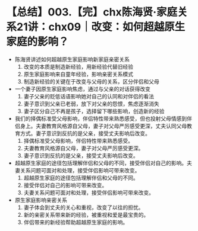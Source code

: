 # 【总结】003.【完】chx陈海贤·家庭关系21讲：chx09｜改变：如何超越原生家庭的影响？

-   陈海贤讲述如何超越原生家庭影响新家庭亲密关系
    1.  改变的本质是制造新经验，用新经验代替旧经验
    2.  原生家庭影响来自童年经验，影响亲密关系模式
    3.  制造新经验的关键在于改变与父母的关系，区分伴侣和父母
-   一个妻子因原生家庭影响焦虑，通过与父亲的对话获得改变
    1.  妻子父亲的贬低话语影响她对自己的认同和对伴侣的看法
    2.  妻子意识到父亲已老弱，放下对父亲的怨恨，焦虑逐渐消失
    3.  妻子区分自己不再是孩子，选择留下哪些影响，创造新的经验
-   我们的择偶标准受父母影响，伴侣特性带来熟悉感受，但也投射父母情感到伴侣身上。夫妻教育风格源自父母，妻子对父母严厉感受更深，丈夫认同父母教育方式。妻子意识到反抗的是父亲，接受丈夫影响后改变。
    1.  择偶标准受父母影响，伴侣特性带来熟悉感受。
    2.  夫妻教育风格源自父母，妻子对父母严厉感受更深。
    3.  妻子意识到反抗的是父亲，接受丈夫影响后改变。
-   超越原生家庭的途径包括理解伴侣和父母的不同，接受伴侣对自己的影响。夫妻关系问题可面对和处理，接受伴侣影响可带来改变。
    1.  超越原生家庭的途径包括理解伴侣和父母的不同。
    2.  接受伴侣对自己的影响可带来改变。
    3.  夫妻关系问题可面对和处理，接受伴侣影响可带来改变。
-   原生家庭影响亲密关系
    1.  妻子体会到丈夫的关心和重视，改变了以往的担忧。
    2.  新的亲密关系带来新的经验，被重视和爱是最宝贵的。
    3.  伴侣带来的新经验帮助超越原生家庭的影响。